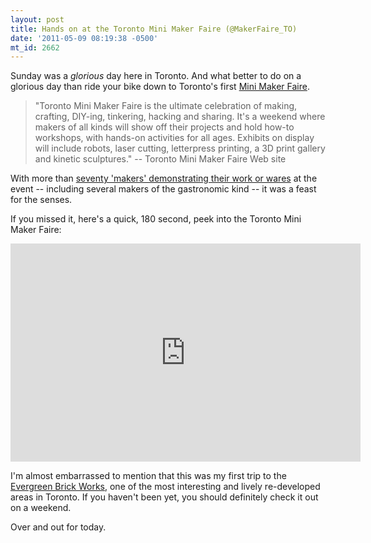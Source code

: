```yaml
---
layout: post
title: Hands on at the Toronto Mini Maker Faire (@MakerFaire_TO)
date: '2011-05-09 08:19:38 -0500'
mt_id: 2662
---
```


Sunday was a _glorious_ day here in Toronto. And what better to do on a glorious day than ride your bike down to Toronto's first [Mini Maker Faire](http://makerfairetoronto.ca/).

> "Toronto Mini Maker Faire is the ultimate celebration of making, crafting, DIY-ing, tinkering, hacking and sharing. It's a weekend where makers of all kinds will show off their projects and hold how-to workshops, with hands-on activities for all ages. Exhibits on display will include robots, laser cutting, letterpress printing, a 3D print gallery and kinetic sculptures." -- Toronto Mini Maker Faire Web site

With more than [seventy 'makers' demonstrating their work or wares](http://makerfairetoronto.ca/makers/) at the event -- including several makers of the gastronomic kind -- it was a feast for the senses.

If you missed it, here's a quick, 180 second, peek into the Toronto Mini Maker Faire:

<iframe width="560" height="349" src="http://www.youtube.com/embed/TDAxbQU5PUQ" frameborder="0" allowfullscreen></iframe>
<br />

I'm almost embarrassed to mention that this was my first trip to the [Evergreen Brick Works](http://ebw.evergreen.ca/), one of the most interesting and lively re-developed areas in Toronto. If you haven't been yet, you should definitely check it out on a weekend.

Over and out for today.
